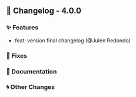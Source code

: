## 🚀 Changelog - 4.0.0

### ✨ Features
- feat: version final changelog (@Julen Redondo)
### 🐛 Fixes

### 📖 Documentation

### 🌀 Other Changes
